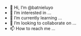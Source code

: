 - 👋 Hi, I’m @batnieluyo
- 👀 I’m interested in ...
- 🌱 I’m currently learning ...
- 💞️ I’m looking to collaborate on ...
- 📫 How to reach me ...

<!---
batnieluyo/batnieluyo is a ✨ special ✨ repository because its `README.md` (this file) appears on your GitHub profile.
You can click the Preview link to take a look at your changes.
--->
